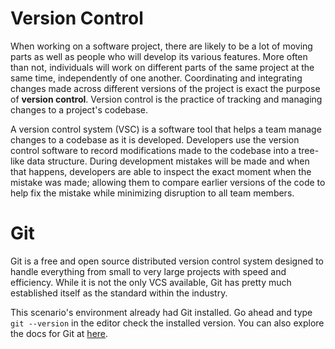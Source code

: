 # Version Control

When working on a software project, there are likely to be a lot of moving parts as well as people who will develop its various features. More often than not, individuals will work on different parts of the same project at the same time, independently of one another. Coordinating and integrating changes made across different versions of the project is exact the purpose of **version control**. Version control is the practice of tracking and managing changes to a project's codebase. 

A version control system (VSC) is a software tool that helps a team manage changes to a codebase as it is developed.  Developers use the version control software to record modifications made to the codebase into a tree-like data structure. During development mistakes will be made and when that happens, developers are able to inspect the exact moment when the mistake was made; allowing them to compare earlier versions of the code to help fix the mistake while minimizing disruption to all team members.


# Git 

Git is a free and open source distributed version control system designed to handle everything from small to very large projects with speed and efficiency. While it is not the only VCS available, Git has pretty much established itself as the standard within the industry. 

This scenario's environment already had Git installed. Go ahead and type `git --version` in the editor check the installed version. You can also explore the docs for Git at [here](https://git-scm.com/docs).